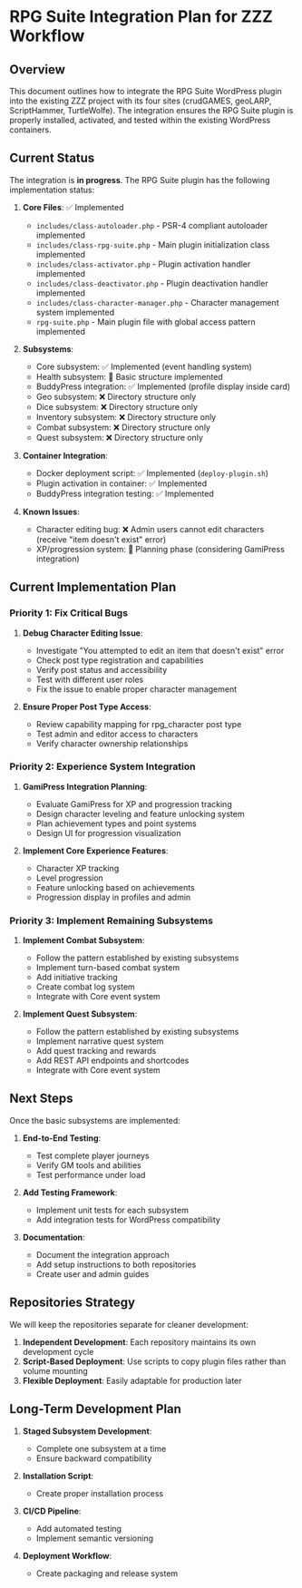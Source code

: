 # RPG Suite Integration Plan for ZZZ Workflow

## Overview

This document outlines how to integrate the RPG Suite WordPress plugin into the existing ZZZ project with its four sites (crudGAMES, geoLARP, ScriptHammer, TurtleWolfe). The integration ensures the RPG Suite plugin is properly installed, activated, and tested within the existing WordPress containers.

## Current Status

The integration is **in progress**. The RPG Suite plugin has the following implementation status:

1. **Core Files**: ✅ Implemented
   - `includes/class-autoloader.php` - PSR-4 compliant autoloader implemented
   - `includes/class-rpg-suite.php` - Main plugin initialization class implemented
   - `includes/class-activator.php` - Plugin activation handler implemented
   - `includes/class-deactivator.php` - Plugin deactivation handler implemented
   - `includes/class-character-manager.php` - Character management system implemented
   - `rpg-suite.php` - Main plugin file with global access pattern implemented

2. **Subsystems**: 
   - Core subsystem: ✅ Implemented (event handling system)
   - Health subsystem: 🚧 Basic structure implemented
   - BuddyPress integration: ✅ Implemented (profile display inside card)
   - Geo subsystem: ❌ Directory structure only
   - Dice subsystem: ❌ Directory structure only
   - Inventory subsystem: ❌ Directory structure only
   - Combat subsystem: ❌ Directory structure only
   - Quest subsystem: ❌ Directory structure only

3. **Container Integration**:
   - Docker deployment script: ✅ Implemented (`deploy-plugin.sh`)
   - Plugin activation in container: ✅ Implemented
   - BuddyPress integration testing: ✅ Implemented

4. **Known Issues**:
   - Character editing bug: ❌ Admin users cannot edit characters (receive "item doesn't exist" error)
   - XP/progression system: 🚧 Planning phase (considering GamiPress integration)

## Current Implementation Plan

### Priority 1: Fix Critical Bugs

1. **Debug Character Editing Issue**:
   - Investigate "You attempted to edit an item that doesn't exist" error
   - Check post type registration and capabilities
   - Verify post status and accessibility
   - Test with different user roles
   - Fix the issue to enable proper character management

2. **Ensure Proper Post Type Access**:
   - Review capability mapping for rpg_character post type
   - Test admin and editor access to characters
   - Verify character ownership relationships

### Priority 2: Experience System Integration

1. **GamiPress Integration Planning**:
   - Evaluate GamiPress for XP and progression tracking
   - Design character leveling and feature unlocking system
   - Plan achievement types and point systems
   - Design UI for progression visualization

2. **Implement Core Experience Features**:
   - Character XP tracking
   - Level progression
   - Feature unlocking based on achievements
   - Progression display in profiles and admin

### Priority 3: Implement Remaining Subsystems

1. **Implement Combat Subsystem**:
   - Follow the pattern established by existing subsystems
   - Implement turn-based combat system
   - Add initiative tracking
   - Create combat log system
   - Integrate with Core event system

2. **Implement Quest Subsystem**:
   - Follow the pattern established by existing subsystems
   - Implement narrative quest system
   - Add quest tracking and rewards
   - Add REST API endpoints and shortcodes
   - Integrate with Core event system

## Next Steps

Once the basic subsystems are implemented:

1. **End-to-End Testing**:
   - Test complete player journeys
   - Verify GM tools and abilities
   - Test performance under load

2. **Add Testing Framework**:
   - Implement unit tests for each subsystem
   - Add integration tests for WordPress compatibility

3. **Documentation**:
   - Document the integration approach
   - Add setup instructions to both repositories
   - Create user and admin guides

## Repositories Strategy

We will keep the repositories separate for cleaner development:

1. **Independent Development**: Each repository maintains its own development cycle
2. **Script-Based Deployment**: Use scripts to copy plugin files rather than volume mounting
3. **Flexible Deployment**: Easily adaptable for production later

## Long-Term Development Plan

1. **Staged Subsystem Development**:
   - Complete one subsystem at a time
   - Ensure backward compatibility

2. **Installation Script**:
   - Create proper installation process

3. **CI/CD Pipeline**:
   - Add automated testing
   - Implement semantic versioning

4. **Deployment Workflow**:
   - Create packaging and release system